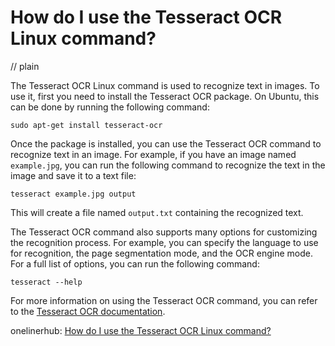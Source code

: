 # How do I use the Tesseract OCR Linux command?
// plain

The Tesseract OCR Linux command is used to recognize text in images. To use it, first you need to install the Tesseract OCR package. On Ubuntu, this can be done by running the following command:

```
sudo apt-get install tesseract-ocr
```

Once the package is installed, you can use the Tesseract OCR command to recognize text in an image. For example, if you have an image named `example.jpg`, you can run the following command to recognize the text in the image and save it to a text file:

```
tesseract example.jpg output
```

This will create a file named `output.txt` containing the recognized text.

The Tesseract OCR command also supports many options for customizing the recognition process. For example, you can specify the language to use for recognition, the page segmentation mode, and the OCR engine mode. For a full list of options, you can run the following command:

```
tesseract --help
```

For more information on using the Tesseract OCR command, you can refer to the [Tesseract OCR documentation](https://github.com/tesseract-ocr/tesseract/wiki).

onelinerhub: [How do I use the Tesseract OCR Linux command?](https://onelinerhub.com/tesseract-ocr/how-do-i-use-the-tesseract-ocr-linux-command)